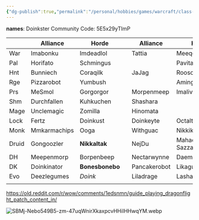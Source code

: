 ```yaml
---
{"dg-publish":true,"permalink":"/personal/hobbies/games/warcraft/class-list/"}
---
```


**names**:
    Doinkster
Community Code:  5E5x29yTImP

|       | Alliance     | Horde           |     | Alliance     | Horde                |
| ----- | ------------ | --------------- | --- | ------------ | -------------------- |
| War   | Imabonku     | Imdeadlol       |     | Tattia       | Meeqorleesha         |
| Pal   | Horifato     | Schmingus       |     |              | Pavitara             |
| Hnt   | Bunniech     | Coraqilk        |     | JaJag        | Roososohh            |
| Rge   | Pizzarobot   | Yumbush         |     |              | Amingus              |
| Prs   | MeSmol       | Gorgorgor       |     | Morpenmeep   | Imalivelol           |
| Shm   | Durchfallen  | Kuhkuchen       |     | Shashara     |                      |
| Mage  | Unclemagic   | Zomilla         |     | Hinomata     |                      |
| Lock  | Fertz        | Doinkust        |     | Doinkeyte    | Octalthrice          |
| Monk  | Mmkarmachips | Ooga            |     | Withguac     | Nikkika              |
| Druid | Gongoozler   | **Nikkaltak**   |     | NejDu        | Mahaeewa \| Sazzawaz |
| DH    | Meepenmorp   | Borpenbeep      |     | Nectarwynne  | Daemonddomina        |
| DK    | Doinkinator  | **Bonesbonebo** |     | Pancakerobot | Likaguy              |
| Evo   | Deezlegumes  | *Doink*         |     | Liladrage    | Lashandraoth         |
|       |              |                 |     |              |                      |

https://old.reddit.com/r/wow/comments/1edsnmn/guide_playing_dragonflight_patch_content_in/

![SBMj-Nebo549B5-zm-47uqWnirXkaxpcvHHiIHHwqYM.webp](/img/user/Attachments/SBMj-Nebo549B5-zm-47uqWnirXkaxpcvHHiIHHwqYM.webp)